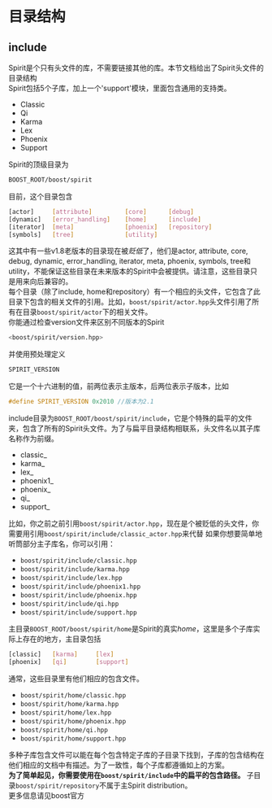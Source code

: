 # 目录结构
## include
Spirit是个只有头文件的库，不需要链接其他的库。本节文档给出了Spirit头文件的目录结构  
Spirit包括5个子库，加上一个'support'模块，里面包含通用的支持类。
- Classic
- Qi
- Karma
- Lex
- Phoenix
- Support

Spirit的顶级目录为
```bash
BOOST_ROOT/boost/spirit
```
目前，这个目录包含
```bash
[actor]     [attribute]         [core]      [debug]
[dynamic]   [error_handling]    [home]      [include]
[iterator]  [meta]              [phoenix]   [repository]
[symbols]   [tree]              [utility]
```
这其中有一些v1.8老版本的目录现在被*贬低*了，他们是actor, attribute, core, debug, dynamic, error_handling, iterator, meta, phoenix, symbols, tree和utility，不能保证这些目录在未来版本的Spirit中会被提供。请注意，这些目录只是用来向后兼容的。  
每个目录（除了include, home和repository）有一个相应的头文件，它包含了此目录下包含的相关文件的引用。比如，`boost/spirit/actor.hpp`头文件引用了所有在目录`boost/spirit/actor`下的相关文件。  
你能通过检查version文件来区别不同版本的Spirit
```bash
<boost/spirit/version.hpp>
```
并使用预处理定义
```c
SPIRIT_VERSION
```
它是一个十六进制的值，前两位表示主版本，后两位表示子版本，比如
```c
#define SPIRIT_VERSION 0x2010 //版本为2.1
```
include目录为`BOOST_ROOT/boost/spirit/include`，它是个特殊的扁平的文件夹，包含了所有的Spirit头文件。为了与扁平目录结构相联系，头文件名以其子库名称作为前缀。
- classic_
- karma_
- lex_
- phoenix1_
- phoenix_
- qi_
- support_

比如，你之前之前引用`boost/spirit/actor.hpp`，现在是个被贬低的头文件，你需要用引用`boost/spirit/include/classic_actor.hpp`来代替
如果你想要简单地听筒部分主子库名，你可以引用：
- `boost/spirit/include/classic.hpp`
- `boost/spirit/include/karma.hpp`
- `boost/spirit/include/lex.hpp`
- `boost/spirit/include/phoenix1.hpp`
- `boost/spirit/include/phoenix.hpp`
- `boost/spirit/include/qi.hpp`
- `boost/spirit/include/support.hpp`

主目录`BOOST_ROOT/boost/spirit/home`是Spirit的真实*home*，这里是多个子库实际上存在的地方，主目录包括
```bash
[classic]   [karma]     [lex]
[phoenix]   [qi]        [support]
```
通常，这些目录里有他们相应的包含文件。
- `boost/spirit/home/classic.hpp`
- `boost/spirit/home/karma.hpp`
- `boost/spirit/home/lex.hpp`
- `boost/spirit/home/phoenix.hpp`
- `boost/spirit/home/qi.hpp`
- `boost/spirit/home/support.hpp`

多种子库包含文件可以能在每个包含特定子库的子目录下找到，子库的包含结构在他们相应的文档中有描述。为了一致性，每个子库都遵循如上的方案。  
**为了简单起见，你需要使用在`boost/spirit/include`中的扁平的包含路径。**
子目录`boost/spirit/repository`不属于主Spirit distribution。  
更多信息请见boost官方  